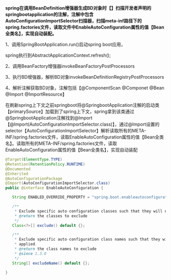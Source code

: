 **spring在调用BeanDefinition增强器生成BD对象时【】扫描开发者声明的springbootapplication的注解，注解中包含AutoConfigurationImportSelector扫描器，扫描meta-inf路径下的spring.factories文件，读取文件中EnableAutoConfiguration属性的值【Bean全类名】，实现自动装配。**



1、调用SpringBootApplication.run()启动spring boot应用，

spring执行到AbstractApplicationContext.refresh();

2、调用BeanFactory增强器invokeBeanFactoryPostProcessors

3、执行BD增强器，解析BD对象invokeBeanDefinitionRegistryPostProcessors



4、解析注解获取BD对象，注解包括【@ComponentScan @Componet @Bean @Import @ImportResource】



在刷新spring上下文之前springboot将@SpringbootApplication注解的启动类【primarySource】加载到了spring上下文，spring拿到该类通过@SpringbootApplication注解找到@Import【@Import(AutoConfigurationImportSelector.class)】，通过@Import设置的selector【AutoConfigurationImportSelector】解析读取所有的META-INF/spring.factories文件，读取EnableAutoConfiguration属性的值【Bean全类名】。读取所有的META-INF/spring.factories文件，读取EnableAutoConfiguration属性的值【Bean全类名】，实现自动装配



```java
@Target(ElementType.TYPE)
@Retention(RetentionPolicy.RUNTIME)
@Documented
@Inherited
@AutoConfigurationPackage
@Import(AutoConfigurationImportSelector.class)
public @interface EnableAutoConfiguration {

   String ENABLED_OVERRIDE_PROPERTY = "spring.boot.enableautoconfiguration";

   /**
    * Exclude specific auto-configuration classes such that they will never be applied.
    * @return the classes to exclude
    */
   Class<?>[] exclude() default {};

   /**
    * Exclude specific auto-configuration class names such that they will never be
    * applied.
    * @return the class names to exclude
    * @since 1.3.0
    */
   String[] excludeName() default {};

}
```